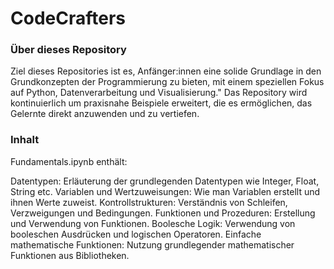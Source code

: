 # CodeCrafters

### Über dieses Repository
Ziel dieses Repositories ist es, Anfänger:innen eine solide Grundlage in den Grundkonzepten der Programmierung zu bieten, mit einem speziellen Fokus auf Python, Datenverarbeitung und Visualisierung."
Das Repository wird kontinuierlich um praxisnahe Beispiele erweitert, die es ermöglichen, das Gelernte direkt anzuwenden und zu vertiefen.

### Inhalt

Fundamentals.ipynb enthält:

Datentypen: Erläuterung der grundlegenden Datentypen wie Integer, Float, String etc.
Variablen und Wertzuweisungen: Wie man Variablen erstellt und ihnen Werte zuweist.
Kontrollstrukturen: Verständnis von Schleifen, Verzweigungen und Bedingungen.
Funktionen und Prozeduren: Erstellung und Verwendung von Funktionen.
Boolesche Logik: Verwendung von booleschen Ausdrücken und logischen Operatoren.
Einfache mathematische Funktionen: Nutzung grundlegender mathematischer Funktionen aus Bibliotheken.

